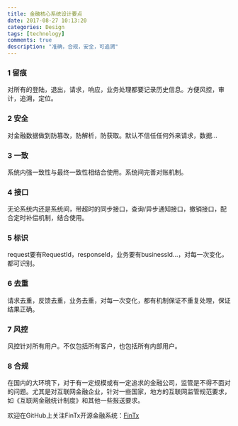 ```yaml
---
title: 金融核心系统设计要点
date: 2017-08-27 10:13:20
categories: Design
tags: [technology]
comments: true
description: "准确，合规，安全，可追溯"
---
```

### 1 留痕
对所有的登陆，退出，请求，响应，业务处理都要记录历史信息。方便风控，审计，追溯，定位。

### 2 安全
对金融数据做到防篡改，防解析，防获取。默认不信任任何外来请求，数据...

### 3 一致
系统内强一致性与最终一致性相结合使用。系统间完善对账机制。

### 4 接口
无论系统内还是系统间，带超时的同步接口，查询/异步通知接口，撤销接口，配合定时补偿机制，结合使用。

### 5 标识
request要有RequestId，responseId，业务要有businessId...，对每一次变化，都可识别。

### 6 去重
请求去重，反馈去重，业务去重，对每一次变化，都有机制保证不重复处理，保证结果正确。

### 7 风控
风控针对所有用户。不仅包括所有客户，也包括所有内部用户。

### 8 合规
在国内的大环境下，对于有一定规模或有一定追求的金融公司，监管是不得不面对的问题。尤其是对互联网金融企业，针对一些国家，地方的互联网监管规范要求，如《互联网金融统计制度》和其他一些报送要求。

欢迎在GitHub上关注FinTx开源金融系统：[FinTx](https://github.com/fintx)
